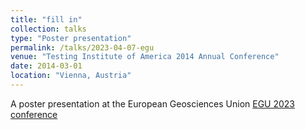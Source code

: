 ```yaml
---
title: "fill in"
collection: talks
type: "Poster presentation"
permalink: /talks/2023-04-07-egu
venue: "Testing Institute of America 2014 Annual Conference"
date: 2014-03-01
location: "Vienna, Austria"
---
```


A poster presentation at the European Geosciences Union [EGU 2023 conference](https://www.egu23.eu/)
